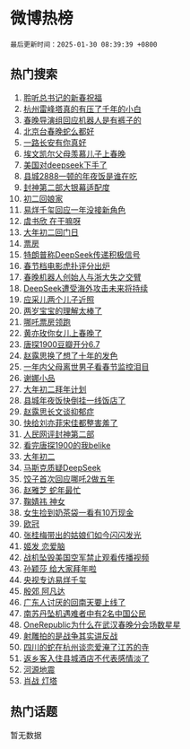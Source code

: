 # 微博热榜

`最后更新时间：2025-01-30 08:39:39 +0800`

## 热门搜索

1. [聆听总书记的新春祝福](https://m.weibo.cn/search?containerid=100103type%3D1%26t%3D10%26q%3D%23%E8%81%86%E5%90%AC%E6%80%BB%E4%B9%A6%E8%AE%B0%E7%9A%84%E6%96%B0%E6%98%A5%E7%A5%9D%E7%A6%8F%23&stream_entry_id=51&isnewpage=1&extparam=seat%3D1%26pos%3D0%26filter_type%3Drealtimehot%26stream_entry_id%3D51%26c_type%3D51%26q%3D%2523%25E8%2581%2586%25E5%2590%25AC%25E6%2580%25BB%25E4%25B9%25A6%25E8%25AE%25B0%25E7%259A%2584%25E6%2596%25B0%25E6%2598%25A5%25E7%25A5%259D%25E7%25A6%258F%2523%26dgr%3D0%26cate%3D10103%26display_time%3D1738197577%26pre_seqid%3D173819757759101145498113)
1. [杭州雷峰塔真的有压了千年的小白](https://m.weibo.cn/search?containerid=100103type%3D1%26t%3D10%26q%3D%23%E6%9D%AD%E5%B7%9E%E9%9B%B7%E5%B3%B0%E5%A1%94%E7%9C%9F%E7%9A%84%E6%9C%89%E5%8E%8B%E4%BA%86%E5%8D%83%E5%B9%B4%E7%9A%84%E5%B0%8F%E7%99%BD%23&stream_entry_id=31&isnewpage=1&extparam=seat%3D1%26pos%3D0%26stream_entry_id%3D31%26lcate%3D5001%26band_rank%3D1%26filter_type%3Drealtimehot%26realpos%3D1%26c_type%3D31%26q%3D%2523%25E6%259D%25AD%25E5%25B7%259E%25E9%259B%25B7%25E5%25B3%25B0%25E5%25A1%2594%25E7%259C%259F%25E7%259A%2584%25E6%259C%2589%25E5%258E%258B%25E4%25BA%2586%25E5%258D%2583%25E5%25B9%25B4%25E7%259A%2584%25E5%25B0%258F%25E7%2599%25BD%2523%26dgr%3D0%26cate%3D5001%26flag%3D1%26display_time%3D1738197577%26pre_seqid%3D173819757759101145498113)
1. [春晚导演组回应机器人是有裤子的](https://m.weibo.cn/search?containerid=100103type%3D1%26t%3D10%26q%3D%23%E6%98%A5%E6%99%9A%E5%AF%BC%E6%BC%94%E7%BB%84%E5%9B%9E%E5%BA%94%E6%9C%BA%E5%99%A8%E4%BA%BA%E6%98%AF%E6%9C%89%E8%A3%A4%E5%AD%90%E7%9A%84%23&stream_entry_id=31&isnewpage=1&extparam=seat%3D1%26pos%3D1%26stream_entry_id%3D31%26lcate%3D5001%26band_rank%3D2%26filter_type%3Drealtimehot%26realpos%3D2%26c_type%3D31%26q%3D%2523%25E6%2598%25A5%25E6%2599%259A%25E5%25AF%25BC%25E6%25BC%2594%25E7%25BB%2584%25E5%259B%259E%25E5%25BA%2594%25E6%259C%25BA%25E5%2599%25A8%25E4%25BA%25BA%25E6%2598%25AF%25E6%259C%2589%25E8%25A3%25A4%25E5%25AD%2590%25E7%259A%2584%2523%26dgr%3D0%26cate%3D5001%26flag%3D1%26display_time%3D1738197577%26pre_seqid%3D173819757759101145498113)
1. [北京台春晚蛇么都好](https://m.weibo.cn/search?containerid=100103type%3D1%26t%3D10%26q%3D%23%E5%8C%97%E4%BA%AC%E5%8F%B0%E6%98%A5%E6%99%9A%E8%9B%87%E4%B9%88%E9%83%BD%E5%A5%BD%23&stream_entry_id=31&isnewpage=1&extparam=seat%3D1%26pos%3D2%26stream_entry_id%3D31%26lcate%3D5001%26band_rank%3D3%26filter_type%3Drealtimehot%26realpos%3D3%26c_type%3D31%26q%3D%2523%25E5%258C%2597%25E4%25BA%25AC%25E5%258F%25B0%25E6%2598%25A5%25E6%2599%259A%25E8%259B%2587%25E4%25B9%2588%25E9%2583%25BD%25E5%25A5%25BD%2523%26dgr%3D0%26cate%3D5001%26flag%3D0%26display_time%3D1738197577%26pre_seqid%3D173819757759101145498113)
1. [一路长安有你真好](https://m.weibo.cn/search?containerid=100103type%3D1%26t%3D10%26q%3D%23%E4%B8%80%E8%B7%AF%E9%95%BF%E5%AE%89%E6%9C%89%E4%BD%A0%E7%9C%9F%E5%A5%BD%23&stream_entry_id=31&isnewpage=1&extparam=seat%3D1%26pos%3D3%26stream_entry_id%3D31%26is_ad_pos%3D1%26lcate%3D5001%26band_rank%3D4%26filter_type%3Drealtimehot%26q%3D%2523%25E4%25B8%2580%25E8%25B7%25AF%25E9%2595%25BF%25E5%25AE%2589%25E6%259C%2589%25E4%25BD%25A0%25E7%259C%259F%25E5%25A5%25BD%2523%26c_type%3D31%26topic_ad%3D1%26dgr%3D0%26cate%3D5001%26adid%3D274836%26display_time%3D1738197577%26pre_seqid%3D173819757759101145498113)
1. [埃文凯尔父母羡慕儿子上春晚](https://m.weibo.cn/search?containerid=100103type%3D1%26t%3D10%26q%3D%23%E5%9F%83%E6%96%87%E5%87%AF%E5%B0%94%E7%88%B6%E6%AF%8D%E7%BE%A1%E6%85%95%E5%84%BF%E5%AD%90%E4%B8%8A%E6%98%A5%E6%99%9A%23&stream_entry_id=31&isnewpage=1&extparam=seat%3D1%26pos%3D4%26stream_entry_id%3D31%26lcate%3D5001%26band_rank%3D4%26filter_type%3Drealtimehot%26realpos%3D4%26c_type%3D31%26q%3D%2523%25E5%259F%2583%25E6%2596%2587%25E5%2587%25AF%25E5%25B0%2594%25E7%2588%25B6%25E6%25AF%258D%25E7%25BE%25A1%25E6%2585%2595%25E5%2584%25BF%25E5%25AD%2590%25E4%25B8%258A%25E6%2598%25A5%25E6%2599%259A%2523%26dgr%3D0%26cate%3D5001%26flag%3D1%26display_time%3D1738197577%26pre_seqid%3D173819757759101145498113)
1. [美国对deepseek下手了](https://m.weibo.cn/search?containerid=100103type%3D1%26t%3D10%26q%3D%23%E7%BE%8E%E5%9B%BD%E5%AF%B9deepseek%E4%B8%8B%E6%89%8B%E4%BA%86%23&stream_entry_id=31&isnewpage=1&extparam=seat%3D1%26pos%3D5%26stream_entry_id%3D31%26lcate%3D5001%26band_rank%3D5%26filter_type%3Drealtimehot%26realpos%3D5%26c_type%3D31%26q%3D%2523%25E7%25BE%258E%25E5%259B%25BD%25E5%25AF%25B9deepseek%25E4%25B8%258B%25E6%2589%258B%25E4%25BA%2586%2523%26dgr%3D0%26cate%3D5001%26flag%3D1%26display_time%3D1738197577%26pre_seqid%3D173819757759101145498113)
1. [县城2888一顿的年夜饭是谁在吃](https://m.weibo.cn/search?containerid=100103type%3D1%26t%3D10%26q%3D%23%E5%8E%BF%E5%9F%8E2888%E4%B8%80%E9%A1%BF%E7%9A%84%E5%B9%B4%E5%A4%9C%E9%A5%AD%E6%98%AF%E8%B0%81%E5%9C%A8%E5%90%83%23&stream_entry_id=31&isnewpage=1&extparam=seat%3D1%26pos%3D6%26stream_entry_id%3D31%26lcate%3D5001%26band_rank%3D6%26filter_type%3Drealtimehot%26realpos%3D6%26c_type%3D31%26q%3D%2523%25E5%258E%25BF%25E5%259F%258E2888%25E4%25B8%2580%25E9%25A1%25BF%25E7%259A%2584%25E5%25B9%25B4%25E5%25A4%259C%25E9%25A5%25AD%25E6%2598%25AF%25E8%25B0%2581%25E5%259C%25A8%25E5%2590%2583%2523%26dgr%3D0%26cate%3D5001%26flag%3D1%26display_time%3D1738197577%26pre_seqid%3D173819757759101145498113)
1. [封神第二部大银幕适配度](https://m.weibo.cn/search?containerid=100103type%3D1%26t%3D10%26q%3D%23%E5%B0%81%E7%A5%9E%E7%AC%AC%E4%BA%8C%E9%83%A8%E5%A4%A7%E9%93%B6%E5%B9%95%E9%80%82%E9%85%8D%E5%BA%A6%23&stream_entry_id=31&isnewpage=1&extparam=seat%3D1%26pos%3D7%26stream_entry_id%3D31%26is_ad_pos%3D1%26lcate%3D5001%26band_rank%3D7%26filter_type%3Drealtimehot%26q%3D%2523%25E5%25B0%2581%25E7%25A5%259E%25E7%25AC%25AC%25E4%25BA%258C%25E9%2583%25A8%25E5%25A4%25A7%25E9%2593%25B6%25E5%25B9%2595%25E9%2580%2582%25E9%2585%258D%25E5%25BA%25A6%2523%26c_type%3D31%26topic_ad%3D1%26dgr%3D0%26cate%3D5001%26adid%3D274862%26display_time%3D1738197577%26pre_seqid%3D173819757759101145498113)
1. [初二回娘家](https://m.weibo.cn/search?containerid=100103type%3D1%26t%3D10%26q%3D%23%E5%88%9D%E4%BA%8C%E5%9B%9E%E5%A8%98%E5%AE%B6%23&stream_entry_id=31&isnewpage=1&extparam=seat%3D1%26pos%3D8%26stream_entry_id%3D31%26lcate%3D5001%26band_rank%3D7%26filter_type%3Drealtimehot%26realpos%3D7%26c_type%3D31%26q%3D%2523%25E5%2588%259D%25E4%25BA%258C%25E5%259B%259E%25E5%25A8%2598%25E5%25AE%25B6%2523%26dgr%3D0%26cate%3D5001%26flag%3D1%26display_time%3D1738197577%26pre_seqid%3D173819757759101145498113)
1. [易烊千玺回应一年没接新角色](https://m.weibo.cn/search?containerid=100103type%3D1%26t%3D10%26q%3D%23%E6%98%93%E7%83%8A%E5%8D%83%E7%8E%BA%E5%9B%9E%E5%BA%94%E4%B8%80%E5%B9%B4%E6%B2%A1%E6%8E%A5%E6%96%B0%E8%A7%92%E8%89%B2%23&stream_entry_id=31&isnewpage=1&extparam=seat%3D1%26pos%3D9%26stream_entry_id%3D31%26lcate%3D5001%26band_rank%3D8%26filter_type%3Drealtimehot%26realpos%3D8%26c_type%3D31%26q%3D%2523%25E6%2598%2593%25E7%2583%258A%25E5%258D%2583%25E7%258E%25BA%25E5%259B%259E%25E5%25BA%2594%25E4%25B8%2580%25E5%25B9%25B4%25E6%25B2%25A1%25E6%258E%25A5%25E6%2596%25B0%25E8%25A7%2592%25E8%2589%25B2%2523%26dgr%3D0%26cate%3D5001%26flag%3D1%26display_time%3D1738197577%26pre_seqid%3D173819757759101145498113)
1. [虞书欣 在干嘛呀](https://m.weibo.cn/search?containerid=100103type%3D1%26t%3D10%26q%3D%E8%99%9E%E4%B9%A6%E6%AC%A3+%E5%9C%A8%E5%B9%B2%E5%98%9B%E5%91%80&stream_entry_id=31&isnewpage=1&extparam=seat%3D1%26pos%3D10%26stream_entry_id%3D31%26lcate%3D5001%26band_rank%3D9%26filter_type%3Drealtimehot%26realpos%3D9%26c_type%3D31%26q%3D%25E8%2599%259E%25E4%25B9%25A6%25E6%25AC%25A3%2520%25E5%259C%25A8%25E5%25B9%25B2%25E5%2598%259B%25E5%2591%2580%26dgr%3D0%26cate%3D5001%26flag%3D0%26display_time%3D1738197577%26pre_seqid%3D173819757759101145498113)
1. [大年初二回门日](https://m.weibo.cn/search?containerid=100103type%3D1%26t%3D10%26q%3D%23%E5%A4%A7%E5%B9%B4%E5%88%9D%E4%BA%8C%E5%9B%9E%E9%97%A8%E6%97%A5%23&stream_entry_id=31&isnewpage=1&extparam=seat%3D1%26pos%3D11%26stream_entry_id%3D31%26lcate%3D5001%26band_rank%3D10%26filter_type%3Drealtimehot%26realpos%3D10%26c_type%3D31%26q%3D%2523%25E5%25A4%25A7%25E5%25B9%25B4%25E5%2588%259D%25E4%25BA%258C%25E5%259B%259E%25E9%2597%25A8%25E6%2597%25A5%2523%26dgr%3D0%26cate%3D5001%26flag%3D1%26display_time%3D1738197577%26pre_seqid%3D173819757759101145498113)
1. [票房](https://m.weibo.cn/search?containerid=100103type%3D1%26t%3D10%26q%3D%E7%A5%A8%E6%88%BF&stream_entry_id=31&isnewpage=1&extparam=seat%3D1%26pos%3D12%26stream_entry_id%3D31%26lcate%3D5001%26band_rank%3D11%26filter_type%3Drealtimehot%26realpos%3D11%26c_type%3D31%26q%3D%25E7%25A5%25A8%25E6%2588%25BF%26dgr%3D0%26cate%3D5001%26flag%3D0%26display_time%3D1738197577%26pre_seqid%3D173819757759101145498113)
1. [特朗普称DeepSeek传递积极信号](https://m.weibo.cn/search?containerid=100103type%3D1%26t%3D10%26q%3D%23%E7%89%B9%E6%9C%97%E6%99%AE%E7%A7%B0DeepSeek%E4%BC%A0%E9%80%92%E7%A7%AF%E6%9E%81%E4%BF%A1%E5%8F%B7%23&stream_entry_id=31&isnewpage=1&extparam=seat%3D1%26pos%3D13%26stream_entry_id%3D31%26lcate%3D5001%26band_rank%3D12%26filter_type%3Drealtimehot%26realpos%3D12%26c_type%3D31%26q%3D%2523%25E7%2589%25B9%25E6%259C%2597%25E6%2599%25AE%25E7%25A7%25B0DeepSeek%25E4%25BC%25A0%25E9%2580%2592%25E7%25A7%25AF%25E6%259E%2581%25E4%25BF%25A1%25E5%258F%25B7%2523%26dgr%3D0%26cate%3D5001%26flag%3D0%26display_time%3D1738197577%26pre_seqid%3D173819757759101145498113)
1. [春节档电影虎扑评分出炉](https://m.weibo.cn/search?containerid=100103type%3D1%26t%3D10%26q%3D%E6%98%A5%E8%8A%82%E6%A1%A3%E7%94%B5%E5%BD%B1%E8%99%8E%E6%89%91%E8%AF%84%E5%88%86%E5%87%BA%E7%82%89&stream_entry_id=31&isnewpage=1&extparam=seat%3D1%26pos%3D14%26stream_entry_id%3D31%26lcate%3D5001%26band_rank%3D13%26filter_type%3Drealtimehot%26realpos%3D13%26c_type%3D31%26q%3D%25E6%2598%25A5%25E8%258A%2582%25E6%25A1%25A3%25E7%2594%25B5%25E5%25BD%25B1%25E8%2599%258E%25E6%2589%2591%25E8%25AF%2584%25E5%2588%2586%25E5%2587%25BA%25E7%2582%2589%26dgr%3D0%26cate%3D5001%26flag%3D0%26display_time%3D1738197577%26pre_seqid%3D173819757759101145498113)
1. [春晚机器人创始人与浙大失之交臂](https://m.weibo.cn/search?containerid=100103type%3D1%26t%3D10%26q%3D%23%E6%98%A5%E6%99%9A%E6%9C%BA%E5%99%A8%E4%BA%BA%E5%88%9B%E5%A7%8B%E4%BA%BA%E4%B8%8E%E6%B5%99%E5%A4%A7%E5%A4%B1%E4%B9%8B%E4%BA%A4%E8%87%82%23&stream_entry_id=31&isnewpage=1&extparam=seat%3D1%26pos%3D15%26stream_entry_id%3D31%26lcate%3D5001%26band_rank%3D14%26filter_type%3Drealtimehot%26realpos%3D14%26c_type%3D31%26q%3D%2523%25E6%2598%25A5%25E6%2599%259A%25E6%259C%25BA%25E5%2599%25A8%25E4%25BA%25BA%25E5%2588%259B%25E5%25A7%258B%25E4%25BA%25BA%25E4%25B8%258E%25E6%25B5%2599%25E5%25A4%25A7%25E5%25A4%25B1%25E4%25B9%258B%25E4%25BA%25A4%25E8%2587%2582%2523%26dgr%3D0%26cate%3D5001%26flag%3D1%26display_time%3D1738197577%26pre_seqid%3D173819757759101145498113)
1. [DeepSeek遭受海外攻击未来将持续](https://m.weibo.cn/search?containerid=100103type%3D1%26t%3D10%26q%3D%23DeepSeek%E9%81%AD%E5%8F%97%E6%B5%B7%E5%A4%96%E6%94%BB%E5%87%BB%E6%9C%AA%E6%9D%A5%E5%B0%86%E6%8C%81%E7%BB%AD%23&stream_entry_id=31&isnewpage=1&extparam=seat%3D1%26pos%3D16%26stream_entry_id%3D31%26lcate%3D5001%26band_rank%3D15%26filter_type%3Drealtimehot%26realpos%3D15%26c_type%3D31%26q%3D%2523DeepSeek%25E9%2581%25AD%25E5%258F%2597%25E6%25B5%25B7%25E5%25A4%2596%25E6%2594%25BB%25E5%2587%25BB%25E6%259C%25AA%25E6%259D%25A5%25E5%25B0%2586%25E6%258C%2581%25E7%25BB%25AD%2523%26dgr%3D0%26cate%3D5001%26flag%3D1%26display_time%3D1738197577%26pre_seqid%3D173819757759101145498113)
1. [应采儿两个儿子近照](https://m.weibo.cn/search?containerid=100103type%3D1%26t%3D10%26q%3D%23%E5%BA%94%E9%87%87%E5%84%BF%E4%B8%A4%E4%B8%AA%E5%84%BF%E5%AD%90%E8%BF%91%E7%85%A7%23&stream_entry_id=31&isnewpage=1&extparam=seat%3D1%26pos%3D17%26stream_entry_id%3D31%26lcate%3D5001%26band_rank%3D16%26filter_type%3Drealtimehot%26realpos%3D16%26c_type%3D31%26q%3D%2523%25E5%25BA%2594%25E9%2587%2587%25E5%2584%25BF%25E4%25B8%25A4%25E4%25B8%25AA%25E5%2584%25BF%25E5%25AD%2590%25E8%25BF%2591%25E7%2585%25A7%2523%26dgr%3D0%26cate%3D5001%26flag%3D1%26display_time%3D1738197577%26pre_seqid%3D173819757759101145498113)
1. [两岁宝宝的理解太棒了](https://m.weibo.cn/search?containerid=100103type%3D1%26t%3D10%26q%3D%23%E4%B8%A4%E5%B2%81%E5%AE%9D%E5%AE%9D%E7%9A%84%E7%90%86%E8%A7%A3%E5%A4%AA%E6%A3%92%E4%BA%86%23&stream_entry_id=31&isnewpage=1&extparam=seat%3D1%26pos%3D18%26stream_entry_id%3D31%26lcate%3D5001%26band_rank%3D17%26filter_type%3Drealtimehot%26realpos%3D17%26c_type%3D31%26q%3D%2523%25E4%25B8%25A4%25E5%25B2%2581%25E5%25AE%259D%25E5%25AE%259D%25E7%259A%2584%25E7%2590%2586%25E8%25A7%25A3%25E5%25A4%25AA%25E6%25A3%2592%25E4%25BA%2586%2523%26dgr%3D0%26cate%3D5001%26flag%3D1%26display_time%3D1738197577%26pre_seqid%3D173819757759101145498113)
1. [哪吒票房领跑](https://m.weibo.cn/search?containerid=100103type%3D1%26t%3D10%26q%3D%23%E5%93%AA%E5%90%92%E7%A5%A8%E6%88%BF%E9%A2%86%E8%B7%91%23&stream_entry_id=31&isnewpage=1&extparam=seat%3D1%26pos%3D19%26stream_entry_id%3D31%26lcate%3D5001%26band_rank%3D18%26filter_type%3Drealtimehot%26realpos%3D18%26c_type%3D31%26q%3D%2523%25E5%2593%25AA%25E5%2590%2592%25E7%25A5%25A8%25E6%2588%25BF%25E9%25A2%2586%25E8%25B7%2591%2523%26dgr%3D0%26cate%3D5001%26flag%3D1%26display_time%3D1738197577%26pre_seqid%3D173819757759101145498113)
1. [黄亦玫你女儿上春晚了](https://m.weibo.cn/search?containerid=100103type%3D1%26t%3D10%26q%3D%23%E9%BB%84%E4%BA%A6%E7%8E%AB%E4%BD%A0%E5%A5%B3%E5%84%BF%E4%B8%8A%E6%98%A5%E6%99%9A%E4%BA%86%23&stream_entry_id=31&isnewpage=1&extparam=seat%3D1%26pos%3D20%26stream_entry_id%3D31%26lcate%3D5001%26band_rank%3D19%26filter_type%3Drealtimehot%26realpos%3D19%26c_type%3D31%26q%3D%2523%25E9%25BB%2584%25E4%25BA%25A6%25E7%258E%25AB%25E4%25BD%25A0%25E5%25A5%25B3%25E5%2584%25BF%25E4%25B8%258A%25E6%2598%25A5%25E6%2599%259A%25E4%25BA%2586%2523%26dgr%3D0%26cate%3D5001%26flag%3D0%26display_time%3D1738197577%26pre_seqid%3D173819757759101145498113)
1. [唐探1900豆瓣开分6.7](https://m.weibo.cn/search?containerid=100103type%3D1%26t%3D10%26q%3D%23%E5%94%90%E6%8E%A21900%E8%B1%86%E7%93%A3%E5%BC%80%E5%88%866.7%23&stream_entry_id=31&isnewpage=1&extparam=seat%3D1%26pos%3D21%26stream_entry_id%3D31%26lcate%3D5001%26band_rank%3D20%26filter_type%3Drealtimehot%26realpos%3D20%26c_type%3D31%26q%3D%2523%25E5%2594%2590%25E6%258E%25A21900%25E8%25B1%2586%25E7%2593%25A3%25E5%25BC%2580%25E5%2588%25866.7%2523%26dgr%3D0%26cate%3D5001%26flag%3D1%26display_time%3D1738197577%26pre_seqid%3D173819757759101145498113)
1. [赵露思换了想了十年的发色](https://m.weibo.cn/search?containerid=100103type%3D1%26t%3D10%26q%3D%23%E8%B5%B5%E9%9C%B2%E6%80%9D%E6%8D%A2%E4%BA%86%E6%83%B3%E4%BA%86%E5%8D%81%E5%B9%B4%E7%9A%84%E5%8F%91%E8%89%B2%23&stream_entry_id=31&isnewpage=1&extparam=seat%3D1%26pos%3D22%26stream_entry_id%3D31%26lcate%3D5001%26band_rank%3D21%26filter_type%3Drealtimehot%26realpos%3D21%26c_type%3D31%26q%3D%2523%25E8%25B5%25B5%25E9%259C%25B2%25E6%2580%259D%25E6%258D%25A2%25E4%25BA%2586%25E6%2583%25B3%25E4%25BA%2586%25E5%258D%2581%25E5%25B9%25B4%25E7%259A%2584%25E5%258F%2591%25E8%2589%25B2%2523%26dgr%3D0%26cate%3D5001%26flag%3D2%26display_time%3D1738197577%26pre_seqid%3D173819757759101145498113)
1. [一年内父母离世男子看春节监控泪目](https://m.weibo.cn/search?containerid=100103type%3D1%26t%3D10%26q%3D%23%E4%B8%80%E5%B9%B4%E5%86%85%E7%88%B6%E6%AF%8D%E7%A6%BB%E4%B8%96%E7%94%B7%E5%AD%90%E7%9C%8B%E6%98%A5%E8%8A%82%E7%9B%91%E6%8E%A7%E6%B3%AA%E7%9B%AE%23&stream_entry_id=31&isnewpage=1&extparam=seat%3D1%26pos%3D23%26stream_entry_id%3D31%26lcate%3D5001%26band_rank%3D22%26filter_type%3Drealtimehot%26realpos%3D22%26c_type%3D31%26q%3D%2523%25E4%25B8%2580%25E5%25B9%25B4%25E5%2586%2585%25E7%2588%25B6%25E6%25AF%258D%25E7%25A6%25BB%25E4%25B8%2596%25E7%2594%25B7%25E5%25AD%2590%25E7%259C%258B%25E6%2598%25A5%25E8%258A%2582%25E7%259B%2591%25E6%258E%25A7%25E6%25B3%25AA%25E7%259B%25AE%2523%26dgr%3D0%26cate%3D5001%26flag%3D2%26display_time%3D1738197577%26pre_seqid%3D173819757759101145498113)
1. [谢娜小品](https://m.weibo.cn/search?containerid=100103type%3D1%26t%3D10%26q%3D%E8%B0%A2%E5%A8%9C%E5%B0%8F%E5%93%81&stream_entry_id=31&isnewpage=1&extparam=seat%3D1%26pos%3D24%26stream_entry_id%3D31%26lcate%3D5001%26band_rank%3D23%26filter_type%3Drealtimehot%26realpos%3D23%26c_type%3D31%26q%3D%25E8%25B0%25A2%25E5%25A8%259C%25E5%25B0%258F%25E5%2593%2581%26dgr%3D0%26cate%3D5001%26flag%3D0%26display_time%3D1738197577%26pre_seqid%3D173819757759101145498113)
1. [大年初二拜年计划](https://m.weibo.cn/search?containerid=100103type%3D1%26t%3D10%26q%3D%23%E5%A4%A7%E5%B9%B4%E5%88%9D%E4%BA%8C%E6%8B%9C%E5%B9%B4%E8%AE%A1%E5%88%92%23&stream_entry_id=31&isnewpage=1&extparam=seat%3D1%26pos%3D25%26stream_entry_id%3D31%26lcate%3D5001%26band_rank%3D24%26filter_type%3Drealtimehot%26realpos%3D24%26c_type%3D31%26q%3D%2523%25E5%25A4%25A7%25E5%25B9%25B4%25E5%2588%259D%25E4%25BA%258C%25E6%258B%259C%25E5%25B9%25B4%25E8%25AE%25A1%25E5%2588%2592%2523%26dgr%3D0%26cate%3D5001%26flag%3D1%26display_time%3D1738197577%26pre_seqid%3D173819757759101145498113)
1. [县城年夜饭快倒挂一线饭店了](https://m.weibo.cn/search?containerid=100103type%3D1%26t%3D10%26q%3D%23%E5%8E%BF%E5%9F%8E%E5%B9%B4%E5%A4%9C%E9%A5%AD%E5%BF%AB%E5%80%92%E6%8C%82%E4%B8%80%E7%BA%BF%E9%A5%AD%E5%BA%97%E4%BA%86%23&stream_entry_id=31&isnewpage=1&extparam=seat%3D1%26pos%3D26%26stream_entry_id%3D31%26lcate%3D5001%26band_rank%3D25%26filter_type%3Drealtimehot%26realpos%3D25%26c_type%3D31%26q%3D%2523%25E5%258E%25BF%25E5%259F%258E%25E5%25B9%25B4%25E5%25A4%259C%25E9%25A5%25AD%25E5%25BF%25AB%25E5%2580%2592%25E6%258C%2582%25E4%25B8%2580%25E7%25BA%25BF%25E9%25A5%25AD%25E5%25BA%2597%25E4%25BA%2586%2523%26dgr%3D0%26cate%3D5001%26flag%3D0%26display_time%3D1738197577%26pre_seqid%3D173819757759101145498113)
1. [赵露思长文谈抑郁症](https://m.weibo.cn/search?containerid=100103type%3D1%26t%3D10%26q%3D%23%E8%B5%B5%E9%9C%B2%E6%80%9D%E9%95%BF%E6%96%87%E8%B0%88%E6%8A%91%E9%83%81%E7%97%87%23&stream_entry_id=31&isnewpage=1&extparam=seat%3D1%26pos%3D27%26stream_entry_id%3D31%26lcate%3D5001%26band_rank%3D26%26filter_type%3Drealtimehot%26realpos%3D26%26c_type%3D31%26q%3D%2523%25E8%25B5%25B5%25E9%259C%25B2%25E6%2580%259D%25E9%2595%25BF%25E6%2596%2587%25E8%25B0%2588%25E6%258A%2591%25E9%2583%2581%25E7%2597%2587%2523%26dgr%3D0%26cate%3D5001%26flag%3D0%26display_time%3D1738197577%26pre_seqid%3D173819757759101145498113)
1. [快给刘亦菲宋佳都整害羞了](https://m.weibo.cn/search?containerid=100103type%3D1%26t%3D10%26q%3D%E5%BF%AB%E7%BB%99%E5%88%98%E4%BA%A6%E8%8F%B2%E5%AE%8B%E4%BD%B3%E9%83%BD%E6%95%B4%E5%AE%B3%E7%BE%9E%E4%BA%86&stream_entry_id=31&isnewpage=1&extparam=seat%3D1%26pos%3D28%26stream_entry_id%3D31%26lcate%3D5001%26band_rank%3D27%26filter_type%3Drealtimehot%26realpos%3D27%26c_type%3D31%26q%3D%25E5%25BF%25AB%25E7%25BB%2599%25E5%2588%2598%25E4%25BA%25A6%25E8%258F%25B2%25E5%25AE%258B%25E4%25BD%25B3%25E9%2583%25BD%25E6%2595%25B4%25E5%25AE%25B3%25E7%25BE%259E%25E4%25BA%2586%26dgr%3D0%26cate%3D5001%26flag%3D0%26display_time%3D1738197577%26pre_seqid%3D173819757759101145498113)
1. [人民网评封神第二部](https://m.weibo.cn/search?containerid=100103type%3D1%26t%3D10%26q%3D%23%E4%BA%BA%E6%B0%91%E7%BD%91%E8%AF%84%E5%B0%81%E7%A5%9E%E7%AC%AC%E4%BA%8C%E9%83%A8%23&stream_entry_id=31&isnewpage=1&extparam=seat%3D1%26pos%3D29%26stream_entry_id%3D31%26lcate%3D5001%26band_rank%3D28%26filter_type%3Drealtimehot%26realpos%3D28%26c_type%3D31%26q%3D%2523%25E4%25BA%25BA%25E6%25B0%2591%25E7%25BD%2591%25E8%25AF%2584%25E5%25B0%2581%25E7%25A5%259E%25E7%25AC%25AC%25E4%25BA%258C%25E9%2583%25A8%2523%26dgr%3D0%26cate%3D5001%26flag%3D1%26display_time%3D1738197577%26pre_seqid%3D173819757759101145498113)
1. [看完唐探1900的我belike](https://m.weibo.cn/search?containerid=100103type%3D1%26t%3D10%26q%3D%E7%9C%8B%E5%AE%8C%E5%94%90%E6%8E%A21900%E7%9A%84%E6%88%91belike&stream_entry_id=31&isnewpage=1&extparam=seat%3D1%26pos%3D30%26stream_entry_id%3D31%26lcate%3D5001%26band_rank%3D29%26filter_type%3Drealtimehot%26realpos%3D29%26c_type%3D31%26q%3D%25E7%259C%258B%25E5%25AE%258C%25E5%2594%2590%25E6%258E%25A21900%25E7%259A%2584%25E6%2588%2591belike%26dgr%3D0%26cate%3D5001%26flag%3D0%26display_time%3D1738197577%26pre_seqid%3D173819757759101145498113)
1. [大年初二](https://m.weibo.cn/search?containerid=100103type%3D1%26t%3D10%26q%3D%23%E5%A4%A7%E5%B9%B4%E5%88%9D%E4%BA%8C%23&stream_entry_id=31&isnewpage=1&extparam=seat%3D1%26pos%3D31%26stream_entry_id%3D31%26lcate%3D5001%26band_rank%3D30%26filter_type%3Drealtimehot%26realpos%3D30%26c_type%3D31%26q%3D%2523%25E5%25A4%25A7%25E5%25B9%25B4%25E5%2588%259D%25E4%25BA%258C%2523%26dgr%3D0%26cate%3D5001%26flag%3D1%26display_time%3D1738197577%26pre_seqid%3D173819757759101145498113)
1. [马斯克质疑DeepSeek](https://m.weibo.cn/search?containerid=100103type%3D1%26t%3D10%26q%3D%23%E9%A9%AC%E6%96%AF%E5%85%8B%E8%B4%A8%E7%96%91DeepSeek%23&stream_entry_id=31&isnewpage=1&extparam=seat%3D1%26pos%3D32%26stream_entry_id%3D31%26lcate%3D5001%26band_rank%3D31%26filter_type%3Drealtimehot%26realpos%3D31%26c_type%3D31%26q%3D%2523%25E9%25A9%25AC%25E6%2596%25AF%25E5%2585%258B%25E8%25B4%25A8%25E7%2596%2591DeepSeek%2523%26dgr%3D0%26cate%3D5001%26flag%3D1%26display_time%3D1738197577%26pre_seqid%3D173819757759101145498113)
1. [饺子首次回应哪吒2做五年](https://m.weibo.cn/search?containerid=100103type%3D1%26t%3D10%26q%3D%E9%A5%BA%E5%AD%90%E9%A6%96%E6%AC%A1%E5%9B%9E%E5%BA%94%E5%93%AA%E5%90%922%E5%81%9A%E4%BA%94%E5%B9%B4&stream_entry_id=31&isnewpage=1&extparam=seat%3D1%26pos%3D33%26stream_entry_id%3D31%26lcate%3D5001%26band_rank%3D32%26filter_type%3Drealtimehot%26realpos%3D32%26c_type%3D31%26q%3D%25E9%25A5%25BA%25E5%25AD%2590%25E9%25A6%2596%25E6%25AC%25A1%25E5%259B%259E%25E5%25BA%2594%25E5%2593%25AA%25E5%2590%25922%25E5%2581%259A%25E4%25BA%2594%25E5%25B9%25B4%26dgr%3D0%26cate%3D5001%26flag%3D1%26display_time%3D1738197577%26pre_seqid%3D173819757759101145498113)
1. [赵雅芝 蛇年最忙](https://m.weibo.cn/search?containerid=100103type%3D1%26t%3D10%26q%3D%E8%B5%B5%E9%9B%85%E8%8A%9D+%E8%9B%87%E5%B9%B4%E6%9C%80%E5%BF%99&stream_entry_id=31&isnewpage=1&extparam=seat%3D1%26pos%3D34%26stream_entry_id%3D31%26lcate%3D5001%26band_rank%3D33%26filter_type%3Drealtimehot%26realpos%3D33%26c_type%3D31%26q%3D%25E8%25B5%25B5%25E9%259B%2585%25E8%258A%259D%2520%25E8%259B%2587%25E5%25B9%25B4%25E6%259C%2580%25E5%25BF%2599%26dgr%3D0%26cate%3D5001%26flag%3D0%26display_time%3D1738197577%26pre_seqid%3D173819757759101145498113)
1. [鞠婧祎 神女](https://m.weibo.cn/search?containerid=100103type%3D1%26t%3D10%26q%3D%E9%9E%A0%E5%A9%A7%E7%A5%8E+%E7%A5%9E%E5%A5%B3&stream_entry_id=31&isnewpage=1&extparam=seat%3D1%26pos%3D35%26stream_entry_id%3D31%26lcate%3D5001%26band_rank%3D34%26filter_type%3Drealtimehot%26realpos%3D34%26c_type%3D31%26q%3D%25E9%259E%25A0%25E5%25A9%25A7%25E7%25A5%258E%2520%25E7%25A5%259E%25E5%25A5%25B3%26dgr%3D0%26cate%3D5001%26flag%3D0%26display_time%3D1738197577%26pre_seqid%3D173819757759101145498113)
1. [女生捡到奶茶袋一看有10万现金](https://m.weibo.cn/search?containerid=100103type%3D1%26t%3D10%26q%3D%23%E5%A5%B3%E7%94%9F%E6%8D%A1%E5%88%B0%E5%A5%B6%E8%8C%B6%E8%A2%8B%E4%B8%80%E7%9C%8B%E6%9C%8910%E4%B8%87%E7%8E%B0%E9%87%91%23&stream_entry_id=31&isnewpage=1&extparam=seat%3D1%26pos%3D36%26stream_entry_id%3D31%26lcate%3D5001%26band_rank%3D35%26filter_type%3Drealtimehot%26realpos%3D35%26c_type%3D31%26q%3D%2523%25E5%25A5%25B3%25E7%2594%259F%25E6%258D%25A1%25E5%2588%25B0%25E5%25A5%25B6%25E8%258C%25B6%25E8%25A2%258B%25E4%25B8%2580%25E7%259C%258B%25E6%259C%258910%25E4%25B8%2587%25E7%258E%25B0%25E9%2587%2591%2523%26dgr%3D0%26cate%3D5001%26flag%3D1%26display_time%3D1738197577%26pre_seqid%3D173819757759101145498113)
1. [欧冠](https://m.weibo.cn/search?containerid=100103type%3D1%26t%3D10%26q%3D%E6%AC%A7%E5%86%A0&stream_entry_id=31&isnewpage=1&extparam=seat%3D1%26pos%3D37%26stream_entry_id%3D31%26lcate%3D5001%26band_rank%3D36%26filter_type%3Drealtimehot%26realpos%3D36%26c_type%3D31%26q%3D%25E6%25AC%25A7%25E5%2586%25A0%26dgr%3D0%26cate%3D5001%26flag%3D1%26display_time%3D1738197577%26pre_seqid%3D173819757759101145498113)
1. [张桂梅带出的姑娘们如今闪闪发光](https://m.weibo.cn/search?containerid=100103type%3D1%26t%3D10%26q%3D%23%E5%BC%A0%E6%A1%82%E6%A2%85%E5%B8%A6%E5%87%BA%E7%9A%84%E5%A7%91%E5%A8%98%E4%BB%AC%E5%A6%82%E4%BB%8A%E9%97%AA%E9%97%AA%E5%8F%91%E5%85%89%23&stream_entry_id=31&isnewpage=1&extparam=seat%3D1%26pos%3D38%26stream_entry_id%3D31%26lcate%3D5001%26band_rank%3D37%26filter_type%3Drealtimehot%26realpos%3D37%26c_type%3D31%26q%3D%2523%25E5%25BC%25A0%25E6%25A1%2582%25E6%25A2%2585%25E5%25B8%25A6%25E5%2587%25BA%25E7%259A%2584%25E5%25A7%2591%25E5%25A8%2598%25E4%25BB%25AC%25E5%25A6%2582%25E4%25BB%258A%25E9%2597%25AA%25E9%2597%25AA%25E5%258F%2591%25E5%2585%2589%2523%26dgr%3D0%26cate%3D5001%26flag%3D1%26display_time%3D1738197577%26pre_seqid%3D173819757759101145498113)
1. [姬发 恋爱脑](https://m.weibo.cn/search?containerid=100103type%3D1%26t%3D10%26q%3D%E5%A7%AC%E5%8F%91+%E6%81%8B%E7%88%B1%E8%84%91&stream_entry_id=31&isnewpage=1&extparam=seat%3D1%26pos%3D39%26stream_entry_id%3D31%26lcate%3D5001%26band_rank%3D38%26filter_type%3Drealtimehot%26realpos%3D38%26c_type%3D31%26q%3D%25E5%25A7%25AC%25E5%258F%2591%2520%25E6%2581%258B%25E7%2588%25B1%25E8%2584%2591%26dgr%3D0%26cate%3D5001%26flag%3D0%26display_time%3D1738197577%26pre_seqid%3D173819757759101145498113)
1. [战机坠毁美国空军禁止观看传播视频](https://m.weibo.cn/search?containerid=100103type%3D1%26t%3D10%26q%3D%23%E6%88%98%E6%9C%BA%E5%9D%A0%E6%AF%81%E7%BE%8E%E5%9B%BD%E7%A9%BA%E5%86%9B%E7%A6%81%E6%AD%A2%E8%A7%82%E7%9C%8B%E4%BC%A0%E6%92%AD%E8%A7%86%E9%A2%91%23&stream_entry_id=31&isnewpage=1&extparam=seat%3D1%26pos%3D40%26stream_entry_id%3D31%26lcate%3D5001%26band_rank%3D39%26filter_type%3Drealtimehot%26realpos%3D39%26c_type%3D31%26q%3D%2523%25E6%2588%2598%25E6%259C%25BA%25E5%259D%25A0%25E6%25AF%2581%25E7%25BE%258E%25E5%259B%25BD%25E7%25A9%25BA%25E5%2586%259B%25E7%25A6%2581%25E6%25AD%25A2%25E8%25A7%2582%25E7%259C%258B%25E4%25BC%25A0%25E6%2592%25AD%25E8%25A7%2586%25E9%25A2%2591%2523%26dgr%3D0%26cate%3D5001%26flag%3D0%26display_time%3D1738197577%26pre_seqid%3D173819757759101145498113)
1. [孙颖莎 给大家拜年啦](https://m.weibo.cn/search?containerid=100103type%3D1%26t%3D10%26q%3D%E5%AD%99%E9%A2%96%E8%8E%8E+%E7%BB%99%E5%A4%A7%E5%AE%B6%E6%8B%9C%E5%B9%B4%E5%95%A6&stream_entry_id=31&isnewpage=1&extparam=seat%3D1%26pos%3D41%26stream_entry_id%3D31%26lcate%3D5001%26band_rank%3D40%26filter_type%3Drealtimehot%26realpos%3D40%26c_type%3D31%26q%3D%25E5%25AD%2599%25E9%25A2%2596%25E8%258E%258E%2520%25E7%25BB%2599%25E5%25A4%25A7%25E5%25AE%25B6%25E6%258B%259C%25E5%25B9%25B4%25E5%2595%25A6%26dgr%3D0%26cate%3D5001%26flag%3D0%26display_time%3D1738197577%26pre_seqid%3D173819757759101145498113)
1. [央视专访易烊千玺](https://m.weibo.cn/search?containerid=100103type%3D1%26t%3D10%26q%3D%23%E5%A4%AE%E8%A7%86%E4%B8%93%E8%AE%BF%E6%98%93%E7%83%8A%E5%8D%83%E7%8E%BA%23&stream_entry_id=31&isnewpage=1&extparam=seat%3D1%26pos%3D42%26stream_entry_id%3D31%26lcate%3D5001%26band_rank%3D41%26filter_type%3Drealtimehot%26realpos%3D41%26c_type%3D31%26q%3D%2523%25E5%25A4%25AE%25E8%25A7%2586%25E4%25B8%2593%25E8%25AE%25BF%25E6%2598%2593%25E7%2583%258A%25E5%258D%2583%25E7%258E%25BA%2523%26dgr%3D0%26cate%3D5001%26flag%3D0%26display_time%3D1738197577%26pre_seqid%3D173819757759101145498113)
1. [殷郊 阿凡达](https://m.weibo.cn/search?containerid=100103type%3D1%26t%3D10%26q%3D%E6%AE%B7%E9%83%8A+%E9%98%BF%E5%87%A1%E8%BE%BE&stream_entry_id=31&isnewpage=1&extparam=seat%3D1%26pos%3D43%26stream_entry_id%3D31%26lcate%3D5001%26band_rank%3D42%26filter_type%3Drealtimehot%26realpos%3D42%26c_type%3D31%26q%3D%25E6%25AE%25B7%25E9%2583%258A%2520%25E9%2598%25BF%25E5%2587%25A1%25E8%25BE%25BE%26dgr%3D0%26cate%3D5001%26flag%3D0%26display_time%3D1738197577%26pre_seqid%3D173819757759101145498113)
1. [广东人讨厌的回南天要上线了](https://m.weibo.cn/search?containerid=100103type%3D1%26t%3D10%26q%3D%23%E5%B9%BF%E4%B8%9C%E4%BA%BA%E8%AE%A8%E5%8E%8C%E7%9A%84%E5%9B%9E%E5%8D%97%E5%A4%A9%E8%A6%81%E4%B8%8A%E7%BA%BF%E4%BA%86%23&stream_entry_id=31&isnewpage=1&extparam=seat%3D1%26pos%3D44%26stream_entry_id%3D31%26lcate%3D5001%26band_rank%3D43%26filter_type%3Drealtimehot%26realpos%3D43%26c_type%3D31%26q%3D%2523%25E5%25B9%25BF%25E4%25B8%259C%25E4%25BA%25BA%25E8%25AE%25A8%25E5%258E%258C%25E7%259A%2584%25E5%259B%259E%25E5%258D%2597%25E5%25A4%25A9%25E8%25A6%2581%25E4%25B8%258A%25E7%25BA%25BF%25E4%25BA%2586%2523%26dgr%3D0%26cate%3D5001%26flag%3D1%26display_time%3D1738197577%26pre_seqid%3D173819757759101145498113)
1. [南苏丹坠机遇难者中有2名中国公民](https://m.weibo.cn/search?containerid=100103type%3D1%26t%3D10%26q%3D%23%E5%8D%97%E8%8B%8F%E4%B8%B9%E5%9D%A0%E6%9C%BA%E9%81%87%E9%9A%BE%E8%80%85%E4%B8%AD%E6%9C%892%E5%90%8D%E4%B8%AD%E5%9B%BD%E5%85%AC%E6%B0%91%23&stream_entry_id=31&isnewpage=1&extparam=seat%3D1%26pos%3D45%26stream_entry_id%3D31%26lcate%3D5001%26band_rank%3D44%26filter_type%3Drealtimehot%26realpos%3D44%26c_type%3D31%26q%3D%2523%25E5%258D%2597%25E8%258B%258F%25E4%25B8%25B9%25E5%259D%25A0%25E6%259C%25BA%25E9%2581%2587%25E9%259A%25BE%25E8%2580%2585%25E4%25B8%25AD%25E6%259C%25892%25E5%2590%258D%25E4%25B8%25AD%25E5%259B%25BD%25E5%2585%25AC%25E6%25B0%2591%2523%26dgr%3D0%26cate%3D5001%26flag%3D1%26display_time%3D1738197577%26pre_seqid%3D173819757759101145498113)
1. [OneRepublic为什么在武汉春晚分会场数星星](https://m.weibo.cn/search?containerid=100103type%3D1%26t%3D10%26q%3DOneRepublic%E4%B8%BA%E4%BB%80%E4%B9%88%E5%9C%A8%E6%AD%A6%E6%B1%89%E6%98%A5%E6%99%9A%E5%88%86%E4%BC%9A%E5%9C%BA%E6%95%B0%E6%98%9F%E6%98%9F&stream_entry_id=31&isnewpage=1&extparam=seat%3D1%26pos%3D46%26stream_entry_id%3D31%26lcate%3D5001%26band_rank%3D45%26filter_type%3Drealtimehot%26realpos%3D45%26c_type%3D31%26q%3DOneRepublic%25E4%25B8%25BA%25E4%25BB%2580%25E4%25B9%2588%25E5%259C%25A8%25E6%25AD%25A6%25E6%25B1%2589%25E6%2598%25A5%25E6%2599%259A%25E5%2588%2586%25E4%25BC%259A%25E5%259C%25BA%25E6%2595%25B0%25E6%2598%259F%25E6%2598%259F%26dgr%3D0%26cate%3D5001%26flag%3D1%26display_time%3D1738197577%26pre_seqid%3D173819757759101145498113)
1. [射雕拍的是战争其实讲反战](https://m.weibo.cn/search?containerid=100103type%3D1%26t%3D10%26q%3D%E5%B0%84%E9%9B%95%E6%8B%8D%E7%9A%84%E6%98%AF%E6%88%98%E4%BA%89%E5%85%B6%E5%AE%9E%E8%AE%B2%E5%8F%8D%E6%88%98&stream_entry_id=31&isnewpage=1&extparam=seat%3D1%26pos%3D47%26stream_entry_id%3D31%26lcate%3D5001%26band_rank%3D46%26filter_type%3Drealtimehot%26realpos%3D46%26c_type%3D31%26q%3D%25E5%25B0%2584%25E9%259B%2595%25E6%258B%258D%25E7%259A%2584%25E6%2598%25AF%25E6%2588%2598%25E4%25BA%2589%25E5%2585%25B6%25E5%25AE%259E%25E8%25AE%25B2%25E5%258F%258D%25E6%2588%2598%26dgr%3D0%26cate%3D5001%26flag%3D1%26display_time%3D1738197577%26pre_seqid%3D173819757759101145498113)
1. [四川的蛇在杭州谈恋爱淹了江苏的寺](https://m.weibo.cn/search?containerid=100103type%3D1%26t%3D10%26q%3D%23%E5%9B%9B%E5%B7%9D%E7%9A%84%E8%9B%87%E5%9C%A8%E6%9D%AD%E5%B7%9E%E8%B0%88%E6%81%8B%E7%88%B1%E6%B7%B9%E4%BA%86%E6%B1%9F%E8%8B%8F%E7%9A%84%E5%AF%BA%23&stream_entry_id=31&isnewpage=1&extparam=seat%3D1%26pos%3D48%26stream_entry_id%3D31%26lcate%3D5001%26band_rank%3D47%26filter_type%3Drealtimehot%26realpos%3D47%26c_type%3D31%26q%3D%2523%25E5%259B%259B%25E5%25B7%259D%25E7%259A%2584%25E8%259B%2587%25E5%259C%25A8%25E6%259D%25AD%25E5%25B7%259E%25E8%25B0%2588%25E6%2581%258B%25E7%2588%25B1%25E6%25B7%25B9%25E4%25BA%2586%25E6%25B1%259F%25E8%258B%258F%25E7%259A%2584%25E5%25AF%25BA%2523%26dgr%3D0%26cate%3D5001%26flag%3D1%26display_time%3D1738197577%26pre_seqid%3D173819757759101145498113)
1. [返乡客入住县城酒店不代表感情淡了](https://m.weibo.cn/search?containerid=100103type%3D1%26t%3D10%26q%3D%23%E8%BF%94%E4%B9%A1%E5%AE%A2%E5%85%A5%E4%BD%8F%E5%8E%BF%E5%9F%8E%E9%85%92%E5%BA%97%E4%B8%8D%E4%BB%A3%E8%A1%A8%E6%84%9F%E6%83%85%E6%B7%A1%E4%BA%86%23&stream_entry_id=31&isnewpage=1&extparam=seat%3D1%26pos%3D49%26stream_entry_id%3D31%26lcate%3D5001%26band_rank%3D48%26filter_type%3Drealtimehot%26realpos%3D48%26c_type%3D31%26q%3D%2523%25E8%25BF%2594%25E4%25B9%25A1%25E5%25AE%25A2%25E5%2585%25A5%25E4%25BD%258F%25E5%258E%25BF%25E5%259F%258E%25E9%2585%2592%25E5%25BA%2597%25E4%25B8%258D%25E4%25BB%25A3%25E8%25A1%25A8%25E6%2584%259F%25E6%2583%2585%25E6%25B7%25A1%25E4%25BA%2586%2523%26dgr%3D0%26cate%3D5001%26flag%3D0%26display_time%3D1738197577%26pre_seqid%3D173819757759101145498113)
1. [河源地震](https://m.weibo.cn/search?containerid=100103type%3D1%26t%3D10%26q%3D%E6%B2%B3%E6%BA%90%E5%9C%B0%E9%9C%87&stream_entry_id=31&isnewpage=1&extparam=seat%3D1%26pos%3D50%26stream_entry_id%3D31%26lcate%3D5001%26band_rank%3D49%26filter_type%3Drealtimehot%26realpos%3D49%26c_type%3D31%26q%3D%25E6%25B2%25B3%25E6%25BA%2590%25E5%259C%25B0%25E9%259C%2587%26dgr%3D0%26cate%3D5001%26flag%3D1%26display_time%3D1738197577%26pre_seqid%3D173819757759101145498113)
1. [肖战 灯塔](https://m.weibo.cn/search?containerid=100103type%3D1%26t%3D10%26q%3D%E8%82%96%E6%88%98+%E7%81%AF%E5%A1%94&stream_entry_id=31&isnewpage=1&extparam=seat%3D1%26pos%3D51%26stream_entry_id%3D31%26lcate%3D5001%26band_rank%3D50%26filter_type%3Drealtimehot%26realpos%3D50%26c_type%3D31%26q%3D%25E8%2582%2596%25E6%2588%2598%2520%25E7%2581%25AF%25E5%25A1%2594%26dgr%3D0%26cate%3D5001%26flag%3D0%26display_time%3D1738197577%26pre_seqid%3D173819757759101145498113)

## 热门话题

暂无数据
